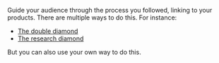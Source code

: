 Guide your audience through the process you followed, linking to your products. There are multiple ways to do this. For instance:

* [The double diamond](https://medium.com/digital-experience-design/how-to-apply-a-design-thinking-hcd-ux-or-any-creative-process-from-scratch-b8786efbf812)
* [The research diamond](https://lucid.app/publicSegments/view/b042bea2-0975-49cd-a74f-689d16262fdb/image.png)
  
But you can also use your own way to do this.